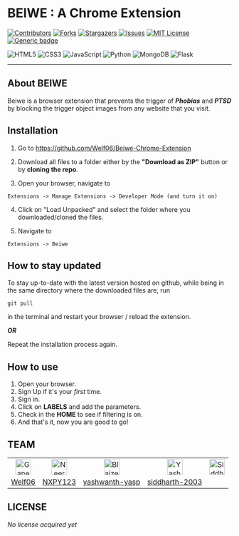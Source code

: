 # BEIWE : A Chrome Extension

[![Contributors][contributors-shield]][contributors-url]
[![Forks][forks-shield]][forks-url]
[![Stargazers][stars-shield]][stars-url]
[![Issues][issues-shield]][issues-url]
[![MIT License][license-shield]][license-url]
[![Generic badge](https://img.shields.io/badge/Version-0.1-brightgreen?style=for-the-badge&logo=appveyor)](https://github.com/vishal-lokare/AutoJoomer)

[contributors-shield]:https://img.shields.io/github/contributors/Welf06/Beiwe-Chrome-Extension.svg?style=for-the-badge
[contributors-url]: https://github.com/Welf06/Beiwe-Chrome-Extension/graphs/contributors
[forks-shield]: https://img.shields.io/github/forks/Welf06/Beiwe-Chrome-Extension.svg?style=for-the-badge
[forks-url]: https://github.com/Welf06/Beiwe-Chrome-Extensionr/network/members
[stars-shield]: https://img.shields.io/github/stars/Welf06/Beiwe-Chrome-Extension.svg?style=for-the-badge
[stars-url]: https://github.com/Welf06/Beiwe-Chrome-Extension/stargazers
[issues-shield]: https://img.shields.io/github/issues/Welf06/Beiwe-Chrome-Extension.svg?style=for-the-badge
[issues-url]: https://github.com/Welf06/Beiwe-Chrome-Extension/issues
[license-shield]: https://img.shields.io/github/license/Welf06/Beiwe-Chrome-Extension?style=for-the-badge
[license-url]: https://github.com/Welf06/Beiwe-Chrome-Extension/blob/main/LICENSE

![HTML5](https://img.shields.io/badge/html5-%23E34F26.svg?style=for-the-badge&logo=html5&logoColor=white)
![CSS3](https://img.shields.io/badge/css3-%231572B6.svg?style=for-the-badge&logo=css3&logoColor=white)
![JavaScript](https://img.shields.io/badge/javascript-%23323330.svg?style=for-the-badge&logo=javascript&logoColor=%23F7DF1E)
![Python](https://img.shields.io/badge/python-3670A0?style=for-the-badge&logo=python&logoColor=ffdd54)
![MongoDB](https://img.shields.io/badge/MongoDB-%234ea94b.svg?style=for-the-badge&logo=mongodb&logoColor=white)
![Flask](https://img.shields.io/badge/flask-%23000.svg?style=for-the-badge&logo=flask&logoColor=white)

----------


## About BEIWE

Beiwe is a browser extension that prevents the trigger of ***Phobias*** and ***PTSD*** by blocking the trigger object images from any website that you visit.

<!-- ## Getting Started
1. Sign 
2. second
3. third -->


## Installation
1. Go to https://github.com/Welf06/Beiwe-Chrome-Extension

2. Download all files to a folder either by the **"Download as ZIP"** button or by **cloning the repo**.

3. Open your browser, navigate to 
```
Extensions -> Manage Extensions -> Developer Mode (and turn it on)
```

4. Click on "Load Unpacked" and select the folder where you downloaded/cloned the files.

5. Navigate to 
```
Extensions -> Beiwe
```

## How to stay updated

To stay up-to-date with the latest version hosted on github, while being in the same directory where the downloaded files are, run

```
git pull
```

in the terminal and restart your browser / reload the extension.

***OR***

Repeat the installation process again.

## How to use

1. Open your browser.
2. Sign Up if it's your *first* time.
3. Sign in.
4. Click on **LABELS** and add the parameters.
5. Check in the **HOME** to see if filtering is on.
6. And that's it, now you are good to go!

## TEAM
<table align='center'>
    <tr align="center">
        <td><a href="https://github.com/Welf06"><img src="https://avatars.githubusercontent.com/u/85446331?v=4" height="35" width="35" alt="Ganesh Nathan"></a></td>
        <td><a href="https://github.com/NXPY123"><img src="https://avatars.githubusercontent.com/u/46917698?v=4" height="35" width="35" alt="Neeraj P Yatheendran"></a></td>
         <td><a href="https://github.com/Blaize99"><img src="https://avatars.githubusercontent.com/u/73977277?v=4" height="35" width="35" alt="Blaize Tom"></a></td>
        <td><a href="https://github.com/yashwanth-yasp"><img src="https://avatars.githubusercontent.com/u/100475760?v=4" height="35" width="35" alt="Yashwanth A Doddegowda"></a></td>
        <td><a href="https://github.com/siddharth-2003"><img src="https://avatars.githubusercontent.com/u/98178520?s=40&v=4" height="35" width="35" alt="Siddharth Gupta"></a></td>
    </tr>
    <tr>
        <td><a href="https://github.com/Welf06">Welf06</a></td>
        <td><a href="https://github.com/NXPY123">NXPY123</a></td>
        <td><a href="https://github.com/yashwanth-yasp">yashwanth-yasp</a></td>
        <td><a href="https://github.com/siddharth-2003">siddharth-2003</a></td>
    </tr>
</table>

## LICENSE
*No license acquired yet*
